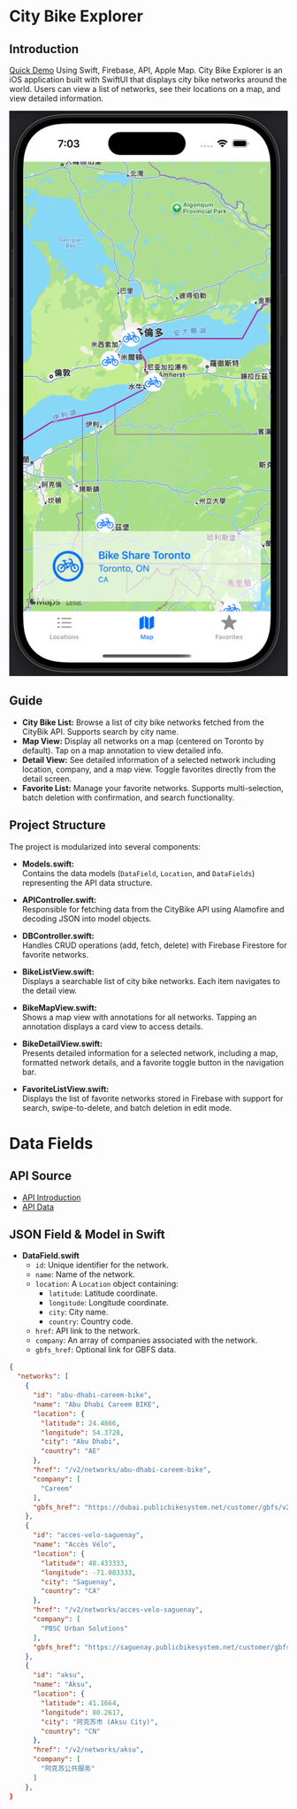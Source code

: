 # City Bike Explorer
## Introduction
[Quick Demo](https://youtu.be/sSgPvKERUy8)
Using Swift, Firebase, API, Apple Map. City Bike Explorer is an iOS application built with SwiftUI that displays city bike networks around the world. Users can view a list of networks, see their locations on a map, and view detailed information.

<div align="center">
    <img src="git/1.png" alt="Home"/>
</div>

## Guide
- **City Bike List:** Browse a list of city bike networks fetched from the CityBik API. Supports search by city name.
- **Map View:** Display all networks on a map (centered on Toronto by default). Tap on a map annotation to view detailed info.
- **Detail View:** See detailed information of a selected network including location, company, and a map view. Toggle favorites directly from the detail screen.
- **Favorite List:** Manage your favorite networks. Supports multi-selection, batch deletion with confirmation, and search functionality.


## Project Structure

The project is modularized into several components:

- **Models.swift:**  
  Contains the data models (`DataField`, `Location`, and `DataFields`) representing the API data structure.

- **APIController.swift:**  
  Responsible for fetching data from the CityBike API using Alamofire and decoding JSON into model objects.

- **DBController.swift:**  
  Handles CRUD operations (add, fetch, delete) with Firebase Firestore for favorite networks.

- **BikeListView.swift:**  
  Displays a searchable list of city bike networks. Each item navigates to the detail view.

- **BikeMapView.swift:**  
  Shows a map view with annotations for all networks. Tapping an annotation displays a card view to access details.

- **BikeDetailView.swift:**  
  Presents detailed information for a selected network, including a map, formatted network details, and a favorite toggle button in the navigation bar.

- **FavoriteListView.swift:**  
  Displays the list of favorite networks stored in Firebase with support for search, swipe-to-delete, and batch deletion in edit mode.

# Data Fields
## API Source
- [API Introduction](https://api.citybik.es/v2/?ref=public_apis)
- [API Data](https://api.citybik.es/v2/networks)

## JSON Field & Model in Swift
- **DataField.swift**  
  - `id`: Unique identifier for the network.  
  - `name`: Name of the network.  
  - `location`: A `Location` object containing:
    - `latitude`: Latitude coordinate.
    - `longitude`: Longitude coordinate.
    - `city`: City name.
    - `country`: Country code.
  - `href`: API link to the network.
  - `company`: An array of companies associated with the network.
  - `gbfs_href`: Optional link for GBFS data.
```Json
{
  "networks": [
    {
      "id": "abu-dhabi-careem-bike",
      "name": "Abu Dhabi Careem BIKE",
      "location": {
        "latitude": 24.4866,
        "longitude": 54.3728,
        "city": "Abu Dhabi",
        "country": "AE"
      },
      "href": "/v2/networks/abu-dhabi-careem-bike",
      "company": [
        "Careem"
      ],
      "gbfs_href": "https://dubai.publicbikesystem.net/customer/gbfs/v2/en/gbfs.json"
    },
    {
      "id": "acces-velo-saguenay",
      "name": "Accès Vélo",
      "location": {
        "latitude": 48.433333,
        "longitude": -71.083333,
        "city": "Saguenay",
        "country": "CA"
      },
      "href": "/v2/networks/acces-velo-saguenay",
      "company": [
        "PBSC Urban Solutions"
      ],
      "gbfs_href": "https://saguenay.publicbikesystem.net/customer/gbfs/v2/gbfs.json"
    },
    {
      "id": "aksu",
      "name": "Aksu",
      "location": {
        "latitude": 41.1664,
        "longitude": 80.2617,
        "city": "阿克苏市 (Aksu City)",
        "country": "CN"
      },
      "href": "/v2/networks/aksu",
      "company": [
        "阿克苏公共服务"
      ]
    },
}
```
